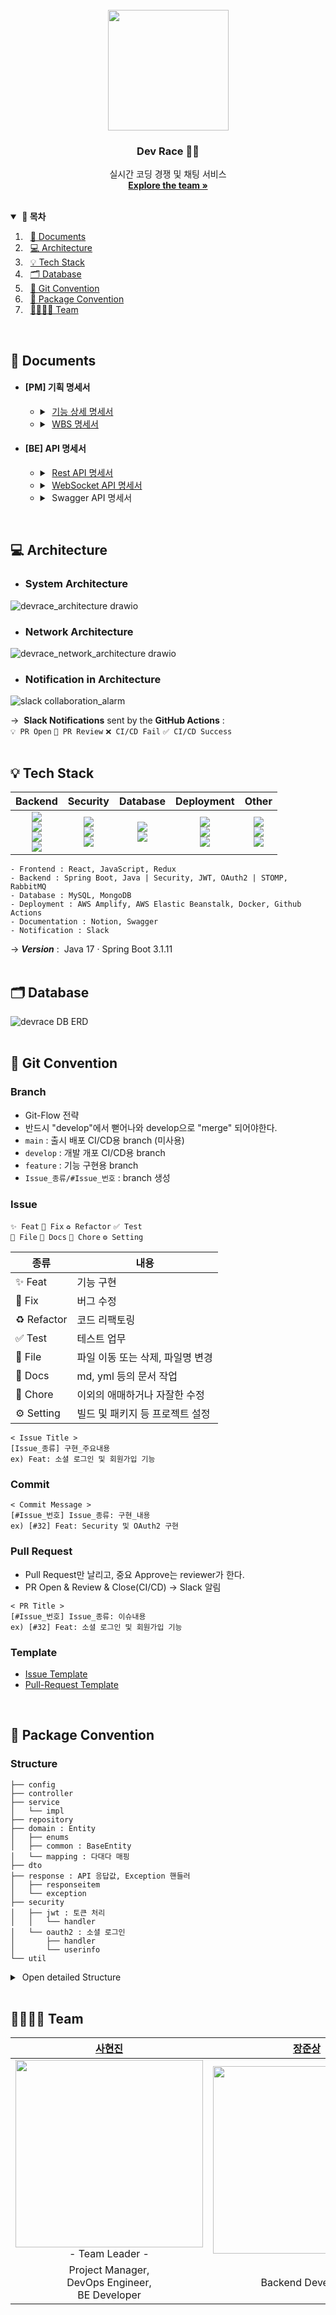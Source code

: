 <br>
<div align="center">
  <img src="https://github.com/tkguswls1106/DevRace-Readme/assets/56509933/a57f82e1-43fa-44ea-b23e-bf39747a6cc5" width="193" height="193" />
  <h3 align="center">Dev Race 🧑‍💻</h3>
  <p align="center">
    실시간 코딩 경쟁 및 채팅 서비스<br>
    <a href="https://github.com/Dev-Race"><strong>Explore the team »</strong></a>
  </p>
</div>
<br>

<details open>
  <summary><strong>&nbsp;📖&nbsp;목차</strong></summary>

1. &nbsp;&nbsp;[📄 Documents](#-documents)
2. &nbsp;&nbsp;[💻 Architecture](#-architecture)
3. &nbsp;&nbsp;[💡 Tech Stack](#-tech-stack)
4. &nbsp;&nbsp;[🗂️ Database](#%EF%B8%8F-database)
5. &nbsp;&nbsp;[🤝 Git Convention](#-git-convention)
6. &nbsp;&nbsp;[📂 Package Convention](#-package-convention)
7. &nbsp;&nbsp;[👨‍👩‍👧‍👧 Team](#-team)
</details>
<br>



## 📄 Documents

- #### [PM] 기획 명세서
    - <details><summary>&nbsp;<a href="https://sahyunjin.notion.site/7384e0322e8d480c8f639ae1a84915fa?v=eda603b2a8844e6fa244492f502ba129&pvs=4">기능 상세 명세서</a></summary><br><img src="https://github.com/tkguswls1106/DevRace-Readme/assets/56509933/38c36139-1d4a-4075-bdf7-6ca33f222466" /></details>
    - <details><summary>&nbsp;<a href="https://docs.google.com/spreadsheets/d/18bLgLlZGMPsulnnqDtMa3JtHX4kLwSqaXHfTSW5EAvw/edit?usp=sharing">WBS 명세서</a></summary><br><img src="https://github.com/tkguswls1106/DevRace-Readme/assets/56509933/b82c38a7-6e32-4038-b92f-7ded9b2ca113" /></details>

- #### [BE] API 명세서
    - <details><summary>&nbsp;<a href="https://sahyunjin.notion.site/2071d1695b254b78a1367ef555d6b820?v=336213c0a3b345f28fdb4ef181044d31&pvs=4">Rest API 명세서</a></summary><br><img src="https://github.com/tkguswls1106/DevRace-Readme/assets/56509933/863cd935-c292-4318-97e2-03b357528a27" /></details>
    - <details><summary>&nbsp;<a href="https://sahyunjin.notion.site/2e577f50c85648cdaae86aeeae66be5a?v=a717219fcb494da39e765bea246b6cfd&pvs=4">WebSocket API 명세서</a></summary><br><img src="https://github.com/tkguswls1106/DevRace-Readme/assets/56509933/a5e52b5a-c3af-405c-89a7-43c24e5f1182" /></details>
    - <details><summary>&nbsp;Swagger API 명세서</summary><br><img src="https://github.com/tkguswls1106/DevRace-Readme/assets/56509933/222b7599-69ba-41aa-9ef5-613fd7837c54" /></details>
<br>



## 💻 Architecture

- ### System Architecture
![devrace_architecture drawio](https://github.com/tkguswls1106/DevRace-Readme/assets/56509933/bafcab1e-77b4-4e9d-9db2-aac15c130eed)

- ### Network Architecture
![devrace_network_architecture drawio](https://github.com/tkguswls1106/DevRace-Readme/assets/56509933/9918f3c3-f0b5-4eb2-a712-19c665737576)

- ### Notification in Architecture
![slack collaboration_alarm](https://github.com/Dev-Race/DevRace-backend/assets/56509933/888fd684-76bf-4c77-a25b-d4a2ca3daf16)

&#8594;&nbsp;&nbsp;<strong>Slack Notifications</strong> sent by the <strong>GitHub Actions</strong> :<br>
`💡 PR Open`  `💬 PR Review`  `❌ CI/CD Fail`  `✅ CI/CD Success`
<br><br>



## 💡 Tech Stack
Backend|Security|Database|Deployment|Other|
|:------:|:------:|:------:|:------:|:------:|
|<img src="https://img.shields.io/badge/Spring Boot-6DB33F?style=flat-square&logo=Spring Boot&logoColor=white"/><br><img src="https://img.shields.io/badge/Java-007396?style=flat-square&logo=Java&logoColor=white"/><br><img src="https://img.shields.io/badge/STOMP-164735?style=flat-square&logo=the spriters resource&logoColor=white"/><br><img src="https://img.shields.io/badge/RabbitMQ-FF6600?style=flat-square&logo=RabbitMQ&logoColor=white"/>|<img src="https://img.shields.io/badge/Spring Security-00A98F?style=flat-square&logo=Spring Security&logoColor=white"/><br><img src="https://img.shields.io/badge/JSON Web Token-9933CC?style=flat-square&logo=JSON Web Tokens&logoColor=white"/><br><img src="https://img.shields.io/badge/OAuth2-3423A6?style=flat-square&logo=Authelia&logoColor=white"/>|<img src="https://img.shields.io/badge/MySQL-4479A1?style=flat-square&logo=MySQL&logoColor=white"/><br><img src="https://img.shields.io/badge/MongoDB-47A248?style=flat-square&logo=MongoDB&logoColor=white"/>|<img src="https://img.shields.io/badge/Amazon AWS-232F3E?style=flat-square&logo=Amazon Web Services&logoColor=white"/><br><img src="https://img.shields.io/badge/Docker-2496ED?style=flat-square&logo=Docker&logoColor=white"/><br><img src="https://img.shields.io/badge/Github Actions-0063DC?style=flat-square&logo=Github Actions&logoColor=white"/>|<img src="https://img.shields.io/badge/Notion-000000?style=flat-square&logo=Notion&logoColor=white"/><br><img src="https://img.shields.io/badge/Swagger-85EA2E?style=flat-square&logo=Swagger&logoColor=black"/><br><img src="https://img.shields.io/badge/Slack-4A154B?style=flat-square&logo=Slack&logoColor=white"/>
```
- Frontend : React, JavaScript, Redux
- Backend : Spring Boot, Java | Security, JWT, OAuth2 | STOMP, RabbitMQ
- Database : MySQL, MongoDB
- Deployment : AWS Amplify, AWS Elastic Beanstalk, Docker, Github Actions
- Documentation : Notion, Swagger
- Notification : Slack
```
&#8594;&nbsp;***Version***&nbsp;:&nbsp;&nbsp;Java 17 · Spring Boot 3.1.11
<br><br>



## 🗂️ Database
![devrace DB ERD](https://github.com/tkguswls1106/DevRace-Readme/assets/56509933/4b0db7b7-d530-4acf-9361-c1689d48f97a)
<br><br>



## 🤝 Git Convention

### Branch
- Git-Flow 전략
- 반드시 "develop"에서 뻗어나와 develop으로 "merge" 되어야한다.
- `main` : 출시 배포 CI/CD용 branch (미사용)
- `develop` : 개발 개포 CI/CD용 branch
- `feature` : 기능 구현용 branch
- `Issue_종류/#Issue_번호` : branch 생성

### Issue
`✨ Feat`  `🐛 Fix`  `♻️ Refactor`  `✅ Test`<br>
`📁 File`  `📝 Docs`  `🔧 Chore`  `⚙️ Setting`

| 종류             | 내용                                             |
|----------------| ------------------------------------------------ |
| ✨ Feat         | 기능 구현                                          |
| 🐛 Fix         | 버그 수정                                           |
| ♻️ Refactor    | 코드 리팩토링                                         |
| ✅ Test         | 테스트 업무                                        |
| 📁 File        | 파일 이동 또는 삭제, 파일명 변경                         |
| 📝 Docs        | md, yml 등의 문서 작업                               |
| 🔧 Chore       | 이외의 애매하거나 자잘한 수정                            |
| ⚙️ Setting     | 빌드 및 패키지 등 프로젝트 설정                           |

```
< Issue Title >
[Issue_종류] 구현_주요내용
ex) Feat: 소셜 로그인 및 회원가입 기능
```

### Commit
```
< Commit Message >
[#Issue_번호] Issue_종류: 구현_내용
ex) [#32] Feat: Security 및 OAuth2 구현
```

### Pull Request
- Pull Request만 날리고, 중요 Approve는 reviewer가 한다.
- PR Open & Review & Close(CI/CD) &#8594; Slack 알림
```
< PR Title >
[#Issue_번호] Issue_종류: 이슈내용
ex) [#32] Feat: 소셜 로그인 및 회원가입 기능
```

### Template
- <a href="https://github.com/Dev-Race/DevRace-backend/tree/develop/.github/ISSUE_TEMPLATE">Issue Template</a>
- <a href="https://github.com/Dev-Race/DevRace-backend/blob/develop/.github/PULL_REQUEST_TEMPLATE.md">Pull-Request Template</a>
<br>



## 📂 Package Convention

### Structure
```
├── config
├── controller
├── service
│   └── impl
├── repository
├── domain : Entity
│   ├── enums
│   ├── common : BaseEntity
│   └── mapping : 다대다 매핑
├── dto
├── response : API 응답값, Exception 핸들러
│   ├── responseitem
│   └── exception
├── security
│   ├── jwt : 토큰 처리
│   │   └── handler
│   └── oauth2 : 소셜 로그인
│       ├── handler
│       └── userinfo
└── util
```
<details>
  <summary>&nbsp;Open detailed Structure</summary>
  <br>

```
├── .ebextensions-dev
│   ├── 00-set-timezone.config
│   ├── 01-set-swapmemory.config
│   └── 02-rabbitmq.config
├── .github
│   ├── ISSUE_TEMPLATE
│   │   ├── custom.md
│   │   ├── feature.md
│   │   ├── fix.md
│   │   └── refactor.md
│   ├── PULL_REQUEST_TEMPLATE.md
│   └── workflows
│       ├── deploy.yml
│       ├── slack-pr-open.yml
│       └── slack-pr-review.yml
├── .gitmodules
├── .platform
│   └── hooks
│       └── postdeploy
│           └── connect_spring_to_network.sh
├── Dockerfile
├── Dockerrun.aws.json
├── src
│   ├── main
│   │   ├── java
│   │   │   └── com
│   │   │       └── sajang
│   │   │           └── devracebackend
│   │   │               ├── DevraceBackendApplication.java
│   │   │               ├── config
│   │   │               │   ├── AwsS3Config.java
│   │   │               │   ├── RabbitConfig.java
│   │   │               │   ├── SecurityConfig.java
│   │   │               │   ├── StompConfig.java
│   │   │               │   └── SwaggerConfig.java
│   │   │               ├── controller
│   │   │               │   ├── AuthController.java
│   │   │               │   ├── ChatController.java
│   │   │               │   ├── RoomController.java
│   │   │               │   ├── TestController.java
│   │   │               │   └── UserController.java
│   │   │               ├── domain
│   │   │               │   ├── Chat.java
│   │   │               │   ├── Problem.java
│   │   │               │   ├── Room.java
│   │   │               │   ├── User.java
│   │   │               │   ├── common
│   │   │               │   │   └── BaseEntity.java
│   │   │               │   ├── enums
│   │   │               │   │   ├── Language.java
│   │   │               │   │   ├── MessageType.java
│   │   │               │   │   ├── Role.java
│   │   │               │   │   ├── RoomState.java
│   │   │               │   │   └── SocialType.java
│   │   │               │   └── mapping
│   │   │               │       └── UserRoom.java
│   │   │               ├── dto

                        !!! DTO 리팩토링 예정 !!!

│   │   │               ├── repository
│   │   │               │   ├── ChatRepository.java
│   │   │               │   ├── ProblemRepository.java
│   │   │               │   ├── RoomRepository.java
│   │   │               │   ├── UserRepository.java
│   │   │               │   └── UserRoomRepository.java
│   │   │               ├── response
│   │   │               │   ├── GlobalExceptionHandler.java
│   │   │               │   ├── ResponseCode.java
│   │   │               │   ├── ResponseData.java
│   │   │               │   ├── exception
│   │   │               │   │   ├── CustomException.java
│   │   │               │   │   ├── Exception400.java
│   │   │               │   │   ├── Exception404.java
│   │   │               │   │   └── Exception500.java
│   │   │               │   └── responseitem
│   │   │               │       ├── MessageItem.java
│   │   │               │       └── StatusItem.java
│   │   │               ├── security
│   │   │               │   ├── jwt
│   │   │               │   │   ├── JwtChannelInterceptor.java
│   │   │               │   │   ├── JwtFilter.java
│   │   │               │   │   ├── TokenProvider.java
│   │   │               │   │   └── handler
│   │   │               │   │       ├── JwtAccessDeniedHandler.java
│   │   │               │   │       ├── JwtAuthenticationEntryPoint.java
│   │   │               │   │       ├── JwtExceptionFilter.java
│   │   │               │   │       └── JwtStompExceptionHandler.java
│   │   │               │   └── oauth2
│   │   │               │       ├── CustomOAuth2User.java
│   │   │               │       ├── CustomOAuth2UserService.java
│   │   │               │       ├── OAuthAttributes.java
│   │   │               │       ├── handler
│   │   │               │       │   ├── OAuth2LoginFailureHandler.java
│   │   │               │       │   └── OAuth2LoginSuccessHandler.java
│   │   │               │       └── userinfo
│   │   │               │           ├── GithubOAuth2UserInfo.java
│   │   │               │           ├── GoogleOAuth2UserInfo.java
│   │   │               │           └── OAuth2UserInfo.java
│   │   │               ├── service
│   │   │               │   ├── AuthService.java
│   │   │               │   ├── AwsS3Service.java
│   │   │               │   ├── ChatService.java
│   │   │               │   ├── ProblemService.java
│   │   │               │   ├── RoomService.java
│   │   │               │   ├── UserRoomService.java
│   │   │               │   ├── UserService.java
│   │   │               │   └── impl
│   │   │               │       ├── AuthServiceImpl.java
│   │   │               │       ├── AwsS3ServiceImpl.java
│   │   │               │       ├── ChatServiceImpl.java
│   │   │               │       ├── ProblemServiceImpl.java
│   │   │               │       ├── RoomServiceImpl.java
│   │   │               │       ├── UserRoomServiceImpl.java
│   │   │               │       └── UserServiceImpl.java
│   │   │               └── util
│   │   │                   ├── LongListConverter.java
│   │   │                   ├── MultipartJackson2HttpMessageConverter.java
│   │   │                   ├── SecurityUtil.java
│   │   │                   └── StringListConverter.java
│   │   └── resources
│   │       ├── application-local.properties
│   │       ├── application-secret.properties
│   │       └── application.properties
└── submodule-backend
    ├── application-prod.properties
    └── application-secret.properties
```
</details>
<br>



## 👨‍👩‍👧‍👧 Team
| [사현진](https://github.com/tkguswls1106) | [장준상](https://github.com/JunSang1121) | [정연재](https://github.com/zzangjyj0818) | [권인우](https://github.com/inwoo0206) | [이정향](https://github.com/Hyanggggg) |
| :----------------------------------------: | :----------------------------------------: | :----------------------------------------: | :----------------------------------------: | :----------------------------------------: |
| <img width = "300" src ="https://github.com/tkguswls1106/DevRace-Readme/assets/56509933/6f1a9df8-8511-466c-b22e-93c55f9919ac"><br>- Team Leader - | <img width = "300" src ="https://github.com/tkguswls1106/DevRace-Readme/assets/56509933/f872cd42-cfa2-4818-a717-75451450382e"> | <img width = "300" src ="https://github.com/tkguswls1106/DevRace-Readme/assets/56509933/3794fbbb-20d5-4752-956e-4560bd15e1f0"> | <img width = "300" src ="https://github.com/tkguswls1106/DevRace-Readme/assets/56509933/866c8eac-3b18-453d-8e33-e5fa06817a89"> | <img width = "300" src ="https://github.com/2023-Hackathon-TeamSMUD/.github/assets/56509933/a563b39b-6d80-40b1-930f-311455b21e82"> |
| Project Manager,<br>DevOps Engineer,<br>BE Developer | Backend Developer | Frontend Developer | Frontend Developer | Designer |
